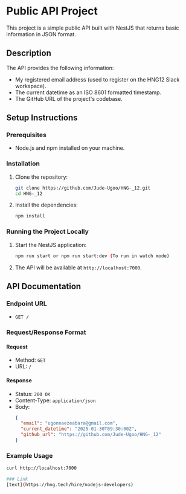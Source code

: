 # Public API Project

This project is a simple public API built with NestJS that returns basic information in JSON format.

## Description

The API provides the following information:
- My registered email address (used to register on the HNG12 Slack workspace).
- The current datetime as an ISO 8601 formatted timestamp.
- The GitHub URL of the project's codebase.

## Setup Instructions

### Prerequisites

- Node.js and npm installed on your machine.

### Installation

1. Clone the repository:
    ```bash
    git clone https://github.com/Jude-Ugoo/HNG-_12.git
    cd HNG-_12
    ```

2. Install the dependencies:
    ```bash
    npm install
    ```

### Running the Project Locally

1. Start the NestJS application:
    ```bash
    npm run start or npm run start:dev (To run in watch mode)
    ```

2. The API will be available at `http://localhost:7000`.

## API Documentation

### Endpoint URL

- `GET /`

### Request/Response Format

#### Request

- Method: `GET`
- URL: `/`

#### Response

- Status: `200 OK`
- Content-Type: `application/json`
- Body:
    ```json
    {
      "email": "ugonnaezeabara@gmail.com",
      "current_datetime": "2025-01-30T09:30:00Z",
      "github_url": "https://github.com/Jude-Ugoo/HNG-_12"
    }
    ```

### Example Usage

```bash
curl http://localhost:7000

### Link
[text](https://hng.tech/hire/nodejs-developers)

